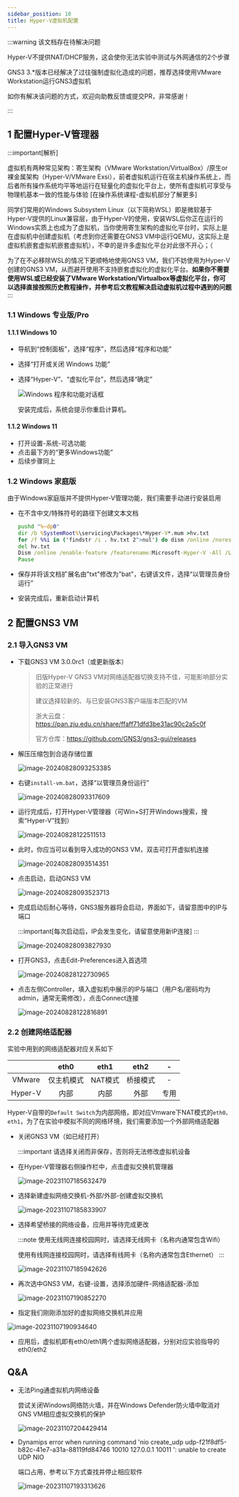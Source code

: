 ```yaml
---
sidebar_position: 10
title: Hyper-V虚拟机配置
---
```


:::warning 该文档存在待解决问题

Hyper-V不提供NAT/DHCP服务，这会使你无法实验中测试与外网通信的2个步骤

GNS3 3.*版本已经解决了过往强制虚拟化造成的问题，推荐选择使用VMware Workstation运行GNS3虚拟机

如你有解决该问题的方式，欢迎向助教反馈或提交PR，非常感谢！

:::

## 1 配置Hyper-V管理器

:::important[解析]

虚拟机有两种常见架构：寄生架构（VMware Workstation/VirtualBox）/原生or裸金属架构（Hyper-V/VMware Exsi），前者虚拟机运行在宿主机操作系统上，而后者所有操作系统均平等地运行在轻量化的虚拟化平台上，使所有虚拟机可享受与物理机基本一致的性能与体验 [在操作系统课程-虚拟机部分了解更多]

同学们常用的Windows Subsystem Linux（以下简称WSL）即是微软基于Hyper-V提供的Linux兼容层，由于Hyper-V的使用，安装WSL后你正在运行的Windows实质上也成为了虚拟机，当你使用寄生架构的虚拟化平台时，实际上是在虚拟机中创建虚拟机（考虑到你还需要在GNS3 VM中运行QEMU，这实际上是虚拟机嵌套虚拟机嵌套虚拟机），不幸的是许多虚拟化平台对此很不开心；（

为了在不必移除WSL的情况下更顺畅地使用GNS3 VM，我们不妨使用为Hyper-V创建的GNS3 VM，从而避开使用不支持嵌套虚拟化的虚拟化平台。**如果你不需要使用WSL或已经安装了VMware Workstation/Virtualbox等虚拟化平台，你可以选择直接按照历史教程操作，并参考后文教程解决启动虚拟机过程中遇到的问题**
:::

### 1.1 Windows 专业版/Pro

#### 1.1.1 Windows 10

* 导航到“控制面板”，选择“程序”，然后选择“程序和功能”
* 选择“打开或关闭 Windows 功能”
* 选择“Hyper-V”、“虚拟化平台”，然后选择“确定”

  ![Windows 程序和功能对话框](img/enable-hyper-v.png)

  安装完成后，系统会提示你重启计算机。

#### 1.1.2 Windows 11

* 打开设置-系统-可选功能
* 点击最下方的“更多Windows功能”
* 后续步骤同上

### 1.2 Windows 家庭版

由于Windows家庭版并不提供Hyper-V管理功能，我们需要手动进行安装启用

* 在不含中文/特殊符号的路径下创建文本文档

  ```bat title="hyper-v-install.bat"
  pushd "%~dp0"
  dir /b %SystemRoot%\servicing\Packages\*Hyper-V*.mum >hv.txt
  for /f %%i in ('findstr /i . hv.txt 2^>nul') do dism /online /norestart /add-package:"%SystemRoot%\servicing\Packages\%%i"
  del hv.txt
  Dism /online /enable-feature /featurename:Microsoft-Hyper-V -All /LimitAccess /ALL
  Pause
  ```

* 保存并将该文档扩展名由"txt"修改为"bat"，右键该文件，选择“以管理员身份运行”

* 安装完成后，重新启动计算机



## 2  配置GNS3 VM

### 2.1 导入GNS3 VM

* 下载GNS3 VM 3.0.0rc1（或更新版本）

  > 旧版Hyper-V GNS3 VM对网络适配器切换支持不佳，可能影响部分实验的正常进行
  >
  > 建议选择较新的、与已安装GNS3客户端版本匹配的VM
  >
  > 浙大云盘：https://pan.zju.edu.cn/share/ffaff71dfd3be31ac90c2a5c0f
  >
  > 官方仓库：https://github.com/GNS3/gns3-gui/releases

* 解压压缩包到合适存储位置

  ![image-20240828093253385](img/image-20240828093253385.png)

* 右键`install-vm.bat`，选择“以管理员身份运行”

  ![image-20240828093317609](img/image-20240828093317609.png)

* 运行完成后，打开Hyper-V管理器（可Win+S打开Windows搜索，搜索“Hyper-V”找到）

  ![image-20240828122511513](img/image-20240828122511513.png)

* 此时，你应当可以看到导入成功的GNS3 VM，双击可打开虚拟机连接

  ![image-20240828093514351](img/image-20240828093514351.png)

* 点击启动，启动GNS3 VM

  ![image-20240828093523713](img/image-20240828093523713.png)

* 完成启动后耐心等待，GNS3服务器将会启动，界面如下，请留意图中的IP与端口

    :::important[每次启动后，IP会发生变化，请留意使用新IP连接]
    :::

  ![image-20240828093827930](img/image-20240828093827930.png)

* 打开GNS3，点击Edit-Preferences进入首选项

  ![image-20240828122730965](img/image-20240828122730965.png)

* 点击左侧Controller，填入虚拟机中展示的IP与端口（用户名/密码均为admin，通常无需修改），点击Connect连接

  ![image-20240828122816891](img/image-20240828122816891.png)



### 2.2 创建网络适配器

实验中用到的网络适配器对应关系如下

|         |    eth0    |                             eth1                             |                             eth2                             |                              -                               |
| :-----: | :--------: | :----------------------------------------------------------: | :----------------------------------------------------------: | :----------------------------------------------------------: |
| VMware  | 仅主机模式 |                           NAT模式                            |                           桥接模式                           |                              -                               |
| Hyper-V |    内部    |                             内部                             |                             外部                             |                             专用                             |


Hyper-V自带的`Default Switch`为内部网络，即对应Vmware下NAT模式的`eth0，eth1`，为了在实验中模拟不同的网络环境，我们需要添加一个外部网络适配器

* 关闭GNS3 VM（如已经打开）

    :::important 请选择关闭而非保存，否则将无法修改虚拟机设备

* 在Hyper-V管理器右侧操作栏中，点击虚拟交换机管理器

  ![image-20231107185632479](img/image-20231107185632479.png)

* 选择新建虚拟网络交换机-外部/外部-创建虚拟交换机

  ![image-20231107185833907](img/image-20231107185833907.png)

* 选择希望桥接的网络设备，应用并等待完成更改

  :::note
  使用无线网连接校园网时，请选择无线网卡（名称内通常包含Wifi）

  使用有线网连接校园网时，请选择有线网卡（名称内通常包含Ethernet）
  :::

  ![image-20231107185942626](img/image-20231107185942626.png)

* 再次选中GNS3 VM，右键-设置，选择添加硬件-网络适配器-添加

  ![image-20231107190852270](img/image-20231107190852270.png)

* 指定我们刚刚添加好的虚拟网络交换机并应用

![image-20231107190934640](img/image-20231107190934640.png)

* 应用后，虚拟机即有eth0/eth1两个虚拟网络适配器，分别对应实验指导的eth0/eth2



## Q&A

* 无法Ping通虚拟机内网络设备

  尝试关闭Windows网络防火墙，并在Windows Defender防火墙中取消对GNS VM相应虚拟交换机的保护

  ![image-20231107204429414](img/image-20231107204429414.png)

* Dynamips error when running command 'nio create_udp udp-f21f8df5-b82c-41e7-a31a-88119fd84746 10010 127.0.0.1 10011 ': unable to create UDP NIO

  端口占用，参考以下方式查找并停止相应软件

  ![image-20231107193313626](img/image-20231107193313626.png)

